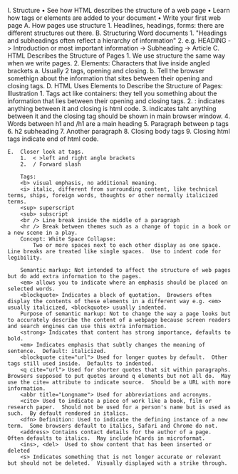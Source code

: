 I.  Structure
					•  See how HTML describes the structure of a web page
					•  Learn how tags or elements are added to your document
					•  Write your first web page
	A.  How pages use structure
		1.  Headlines, headings, forms: there are different structures out there.
	B.  Structuring Word documents
		1.  "Headings and subheadings often reflect a hierarchy of information"
		2.  e.g. HEADING -> Introduction or most important information -> Subheading -> Article
	C.  HTML Describes the Structure of Pages
		1.  We use structure the same way when we write pages.
		2.  Elements: Characters that live inside angled brackets
			a.  Usually 2 tags, opening and closing.
			b.  Tell the browser somethign about the information that sites between their opening and closing tags.
	D.  HTML Uses Elements to Describe the Structure of Pages: Illustration
		1.  Tags act like containers: they tell you something about the information that lies between their opening and closing tags.
		2.  <html> : indicates anything between it and closing </html> is html code.
		3.  <body> indicates taht anything between it and the closing tag should be shown in main browser window.
		4.  Words between h1 and /h1 are a main heading
		5.  Paragraph between p tags
		6.  h2 subheading
		7.  Another paragraph
		8.   Closing body tags
		9.  Closing html tags indicate end of html code.

	E.  Closer look at tags.
		1.  < >left and right angle brackets
		2.  / Forward slash

		Tags:
		<b> visual emphasis, no additional meaning.
		<i> italic, different from surrounding content, like technical terms, ships, foreign words, thoughts or other normally italicized terms.
		<sup> superscript
		<sub> subscript
		<br /> Line break inside the middle of a paragraph
		<hr /> Break between themes such as a change of topic in a book or a new scene in a play.
		Concept: White Space Collapse:
			Two or more spaces next to each other display as one space.  Line breaks are treated like single spaces.  Use to indent code for legibility.
		
		Semantic markup: Not intended to affect the structure of web pages but do add extra information to the pages.
		<em> allows you to indicate where an emphasis should be placed on selected words.
		<blockquote> Indicates a block of quotation.  Browsers often display the contents of these elements in a different way e.g. <em> usually italicized, <blockquote> usually indented.
		Purpose of semantic markup: Not to change the way a page looks but to accurately describe the content of a webpage because screen readers and search engines can use this extra information.
		<strong> Indicates that content has strong importance, defaults to bold.
		<em> Indicates emphasis that subtly changes the meaning of sentence.  Default: italicized.
		<blockquote cite="url"> Used for longer quotes by default.  Other tags still used inside.  Defaults to indented.
		<q cite="url"> Used for shorter quotes that sit within paragraphs.  Browsers supposed to put quotes around q elements but not all do.  May use the cite= attribute to indicate source.  Should be a URL with more information.
		<abbr title="Longname"> Used for abbreviations and acronyms.
		<cite> Used to indicate a piece of work like a book, film or research paper.  Should not be used for a person's name but is used as such.  By default rendered in italics.
		<dfn> Definition: Used to indicate the defining instance of a new term.  Some browsers default to italics, Safari and Chrome do not.
		<address> Contains contact details for the author of a page.  Often defaults to italics.  May include hCards in microformat.
		<ins>, <del>  Used to show content that has been inserted or deleted
		<s> Indicates something that is not longer accurate or relevant but should not be deleted.  Visually displayed with a strike through.